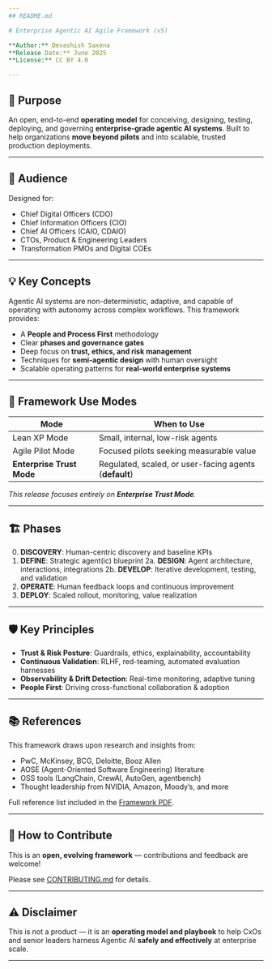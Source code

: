 ```yaml
---
## README.md

# Enterprise Agentic AI Agile Framework (v5)

**Author:** Devashish Saxena  
**Release Date:** June 2025  
**License:** CC BY 4.0

---
```


## 🌟 Purpose

An open, end-to-end **operating model** for conceiving, designing, testing, deploying, and governing **enterprise-grade agentic AI systems**.
Built to help organizations **move beyond pilots** and into scalable, trusted production deployments.

---

## 🧭 Audience

Designed for:
- Chief Digital Officers (CDO)
- Chief Information Officers (CIO)
- Chief AI Officers (CAIO, CDAIO)
- CTOs, Product & Engineering Leaders
- Transformation PMOs and Digital COEs

---

## 💡 Key Concepts

Agentic AI systems are non-deterministic, adaptive, and capable of operating with autonomy across complex workflows. This framework provides:

- A **People and Process First** methodology
- Clear **phases and governance gates**
- Deep focus on **trust, ethics, and risk management**
- Techniques for **semi-agentic design** with human oversight
- Scalable operating patterns for **real-world enterprise systems**

---

## 🚀 Framework Use Modes

| Mode                  | When to Use                                         |
|-----------------------|----------------------------------------------------|
| Lean XP Mode          | Small, internal, low-risk agents                    |
| Agile Pilot Mode      | Focused pilots seeking measurable value             |
| **Enterprise Trust Mode** | Regulated, scaled, or user-facing agents (**default**) |

_This release focuses entirely on **Enterprise Trust Mode**._

---

## 🏗️ Phases

0. **DISCOVERY**: Human-centric discovery and baseline KPIs
1. **DEFINE**: Strategic agent(ic) blueprint
2a. **DESIGN**: Agent architecture, interactions, integrations
2b. **DEVELOP**: Iterative development, testing, and validation
3. **OPERATE**: Human feedback loops and continuous improvement
4. **DEPLOY**: Scaled rollout, monitoring, value realization

---

## 🛡️ Key Principles

- **Trust & Risk Posture**: Guardrails, ethics, explainability, accountability
- **Continuous Validation**: RLHF, red-teaming, automated evaluation harnesses
- **Observability & Drift Detection**: Real-time monitoring, adaptive tuning
- **People First**: Driving cross-functional collaboration & adoption

---

## 📚 References

This framework draws upon research and insights from:
- PwC, McKinsey, BCG, Deloitte, Booz Allen
- AOSE (Agent-Oriented Software Engineering) literature
- OSS tools (LangChain, CrewAI, AutoGen, agentbench)
- Thought leadership from NVIDIA, Amazon, Moody’s, and more

Full reference list included in the [Framework PDF](./Enterprise%20Agentic%20AI%20Agile%20Framework%20for%20CXOs%20v5.pdf).

---

## 🤝 How to Contribute

This is an **open, evolving framework** — contributions and feedback are welcome!

Please see [CONTRIBUTING.md](./CONTRIBUTING.md) for details.

---

## ⚠️ Disclaimer

This is not a product — it is an **operating model and playbook** to help CxOs and senior leaders harness Agentic AI **safely and effectively** at enterprise scale.

---
